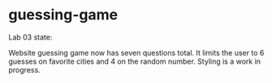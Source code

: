 # guessing-game

Lab 03 state:

Website guessing game now has seven questions total. It limits the user to 6 guesses on favorite cities and 4 on the random number. Styling is a work in progress.
